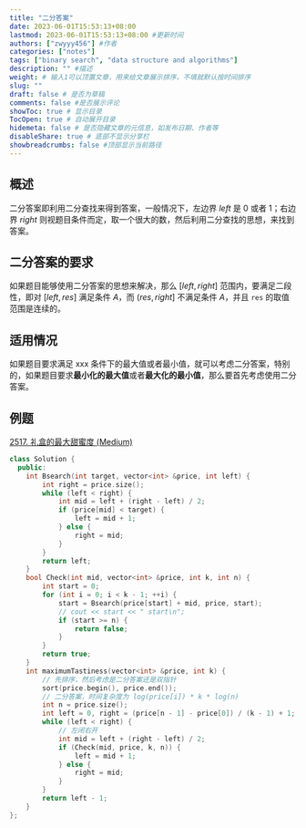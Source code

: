 ```yaml
---
title: "二分答案"
date: 2023-06-01T15:53:13+08:00
lastmod: 2023-06-01T15:53:13+08:00 #更新时间
authors: ["zwyyy456"] #作者
categories: ["notes"]
tags: ["binary search", "data structure and algorithms"]
description: "" #描述
weight: # 输入1可以顶置文章，用来给文章展示排序，不填就默认按时间排序
slug: ""
draft: false # 是否为草稿
comments: false #是否展示评论
showToc: true # 显示目录
TocOpen: true # 自动展开目录
hidemeta: false # 是否隐藏文章的元信息，如发布日期、作者等
disableShare: true # 底部不显示分享栏
showbreadcrumbs: false #顶部显示当前路径
---
```

## 概述
二分答案即利用二分查找来得到答案，一般情况下，左边界 $left$ 是 $0$ 或者 $1$；右边界 $right$ 则视题目条件而定，取一个很大的数，然后利用二分查找的思想，来找到答案。

## 二分答案的要求
如果题目能够使用二分答案的思想来解决，那么 $[left, right]$ 范围内，要满足二段性，即对 $[left, res]$ 满足条件 $A$，而 $(res, right]$ 不满足条件 $A$，并且 `res` 的取值范围是连续的。

## 适用情况
如果题目要求满足 xxx 条件下的最大值或者最小值，就可以考虑二分答案，特别的，如果题目要求**最小化的最大值**或者**最大化的最小值**，那么要首先考虑使用二分答案。

## 例题
[2517. 礼盒的最大甜蜜度 (Medium)](https://leetcode.cn/problems/maximum-tastiness-of-candy-basket/)

```cpp
class Solution {
  public:
    int Bsearch(int target, vector<int> &price, int left) {
        int right = price.size();
        while (left < right) {
            int mid = left + (right - left) / 2;
            if (price[mid] < target) {
                left = mid + 1;
            } else {
                right = mid;
            }
        }
        return left;
    }
    bool Check(int mid, vector<int> &price, int k, int n) {
        int start = 0;
        for (int i = 0; i < k - 1; ++i) {
            start = Bsearch(price[start] + mid, price, start);
            // cout << start << " start\n";
            if (start >= n) { 
                return false;
            }
        }
        return true;
    }
    int maximumTastiness(vector<int> &price, int k) {
        // 先排序，然后考虑是二分答案还是双指针
        sort(price.begin(), price.end());
        // 二分答案，时间复杂度为 log(price[i]) * k * log(n)
        int n = price.size();
        int left = 0, right = (price[n - 1] - price[0]) / (k - 1) + 1; // 先看看 k 行不行，不行就改成 2
        while (left < right) {
            // 左闭右开
            int mid = left + (right - left) / 2;
            if (Check(mid, price, k, n)) {
                left = mid + 1;
            } else {
                right = mid;
            }
        }
        return left - 1;
    }
};
```

